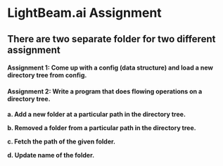# LightBeam.ai Assignment

## There are two separate folder for two different assignment

#### Assignment 1: Come up with a config (data structure) and load a new directory tree from config.

#### Assignment 2:  Write a program that does flowing operations on a directory tree.

**a. Add a new folder at a particular path in the directory tree.**

**b. Removed a folder from a particular path in the directory tree.**

**c. Fetch the path of the given folder.**

**d. Update name of the folder.**
